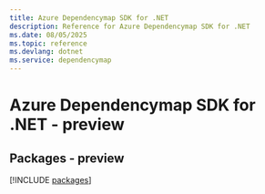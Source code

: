 ```yaml
---
title: Azure Dependencymap SDK for .NET
description: Reference for Azure Dependencymap SDK for .NET
ms.date: 08/05/2025
ms.topic: reference
ms.devlang: dotnet
ms.service: dependencymap
---
```

# Azure Dependencymap SDK for .NET - preview
## Packages - preview
[!INCLUDE [packages](dependencymap-index.md)]